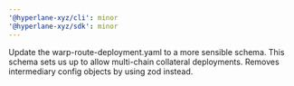 ```yaml
---
'@hyperlane-xyz/cli': minor
'@hyperlane-xyz/sdk': minor
---
```


Update the warp-route-deployment.yaml to a more sensible schema. This schema sets us up to allow multi-chain collateral deployments. Removes intermediary config objects by using zod instead.
